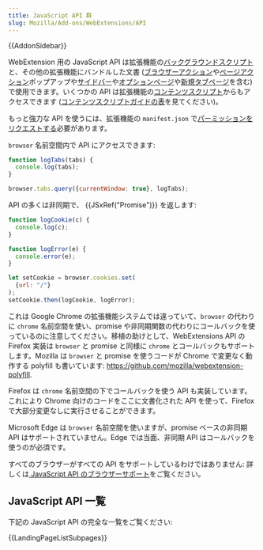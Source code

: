 ```yaml
---
title: JavaScript API 群
slug: Mozilla/Add-ons/WebExtensions/API
---
```

{{AddonSidebar}}

WebExtension 用の JavaScript API は拡張機能の[バックグラウンドスクリプト](/ja/Add-ons/WebExtensions/Anatomy_of_a_WebExtension#Background_scripts)と、その他の拡張機能にバンドルした文書 ([ブラウザーアクション](/ja/Add-ons/WebExtensions/Browser_action)や[ページアクション](/ja/Add-ons/WebExtensions/Page_actions)ポップアップや[サイドバー](/ja/Add-ons/WebExtensions/Sidebars)や[オプションページ](/ja/docs/Mozilla/Add-ons/WebExtensions/user_interface/Options_pages)や[新規タブページ](/ja/Add-ons/WebExtensions/manifest.json/chrome_url_overrides)を含む) で使用できます。いくつかの API は拡張機能の[コンテンツスクリプト](/ja/Add-ons/WebExtensions/Anatomy_of_a_WebExtension#Content_scripts)からもアクセスできます ([コンテンツスクリプトガイドの表](/ja/Add-ons/WebExtensions/Content_scripts#WebExtension_APIs)を見てください)。

もっと強力な API を使うには、拡張機能の `manifest.json` で[パーミッションをリクエストする](/ja/Add-ons/WebExtensions/manifest.json/permissions)必要があります。

`browser` 名前空間内で API にアクセスできます:

```js
function logTabs(tabs) {
  console.log(tabs);
}

browser.tabs.query({currentWindow: true}, logTabs);
```

API の多くは非同期で、 {{JSxRef("Promise")}} を返します:

```js
function logCookie(c) {
  console.log(c);
}

function logError(e) {
  console.error(e);
}

let setCookie = browser.cookies.set(
  {url: "/"}
);
setCookie.then(logCookie, logError);
```

これは Google Chrome の拡張機能システムでは違っていて、`browser` の代わりに `chrome` 名前空間を使い、promise や非同期関数の代わりにコールバックを使っているのに注意してください。移植の助けとして、WebExtensions API の Firefox 実装は `browser` と promise と同様に `chrome` とコールバックもサポートします。Mozilla は `browser` と promise を使うコードが Chrome で変更なく動作する polyfill も書いています: <https://github.com/mozilla/webextension-polyfill>.

Firefox は `chrome` 名前空間の下でコールバックを使う API も実装しています。これにより Chrome 向けのコードをここに文書化された API を使って、Firefox で大部分変更なしに実行させることができます。

Microsoft Edge は `browser` 名前空間を使いますが、promise ベースの非同期 API はサポートされていません。Edge では当面、非同期 API はコールバックを使うのが必須です。

すべてのブラウザーがすべての API をサポートしているわけではありません: 詳しくは[ JavaScript API のブラウザーサポート](/ja/docs/Mozilla/Add-ons/WebExtensions/Browser_support_for_JavaScript_APIs)をご覧ください。

## JavaScript API 一覧

下記の JavaScript API の完全な一覧をご覧ください:

{{LandingPageListSubpages}}
